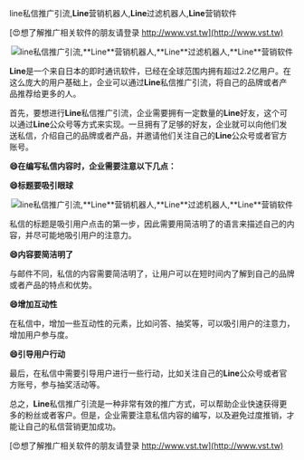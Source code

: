 line私信推广引流,**Line**营销机器人,**Line**过滤机器人,**Line**营销软件

[😍想了解推广相关软件的朋友请登录 http://www.vst.tw](http://www.vst.tw)

 <center><img src="https://vst.tw/MP4/tuiguang/png/2.png" alt="line私信推广引流,**Line**营销机器人,**Line**过滤机器人,**Line**营销软件"></center>

**Line**是一个来自日本的即时通讯软件，已经在全球范围内拥有超过2.2亿用户。在这么庞大的用户基础上，企业可以通过**Line**私信推广引流，将自己的品牌或者产品推荐给更多的人。

首先，要想进行**Line**私信推广引流，企业需要拥有一定数量的**Line**好友，这个可以通过**Line**公众号等方式来实现。一旦拥有了足够的好友，企业就可以向他们发送私信，介绍自己的品牌或者产品，并邀请他们关注自己的**Line**公众号或者官方账号。

**😄在编写私信内容时，企业需要注意以下几点：**

**😄标题要吸引眼球**

 <center><img src="https://vst.tw/MP4/tuiguang/png/7.png" alt="line私信推广引流,**Line**营销机器人,**Line**过滤机器人,**Line**营销软件"></center>

私信的标题是吸引用户点击的第一步，因此需要用简洁明了的语言来描述自己的内容，并尽可能地吸引用户的注意力。

**😄内容要简洁明了**

与邮件不同，私信的内容需要简洁明了，让用户可以在短时间内了解到自己的品牌或者产品的特点和优势。

**😄增加互动性**

在私信中，增加一些互动性的元素，比如问答、抽奖等，可以吸引用户的注意力，增加用户参与度。

**😄引导用户行动**

最后，在私信中需要引导用户进行一些行动，比如关注自己的**Line**公众号或者官方账号，参与抽奖活动等。

总之，**Line**私信推广引流是一种非常有效的推广方式，可以帮助企业快速获得更多的粉丝或者客户。但是，企业需要注意私信内容的编写，以及避免过度推销，才能让自己的私信营销更加成功。

[😍想了解推广相关软件的朋友请登录 http://www.vst.tw](http://www.vst.tw)



